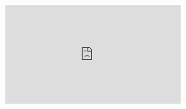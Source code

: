 <iframe width="560" height="314" src="https://www.youtube.com/embed/bxUX5UA_Gh4" frameborder="0" allow="accelerometer; autoplay; clipboard-write; encrypted-media; gyroscope; picture-in-picture" allowfullscreen></iframe>